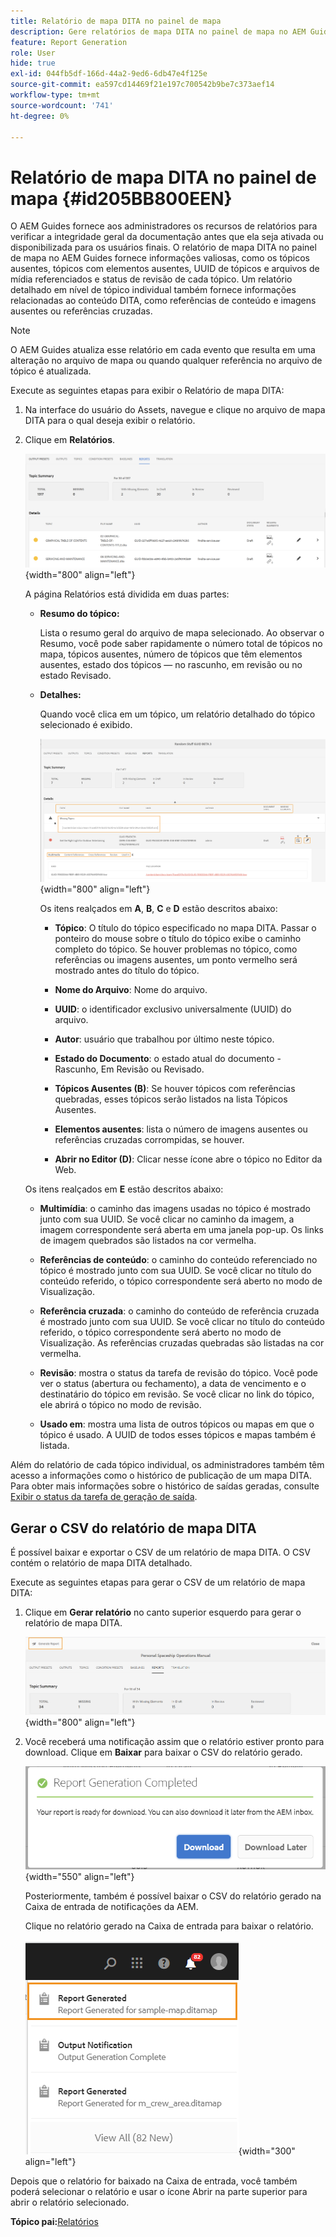 ```yaml
---
title: Relatório de mapa DITA no painel de mapa
description: Gere relatórios de mapa DITA no painel de mapa no AEM Guides. Saiba como gerar o CSV de um relatório de mapa DITA.
feature: Report Generation
role: User
hide: true
exl-id: 044fb5df-166d-44a2-9ed6-6db47e4f125e
source-git-commit: ea597cd14469f21e197c700542b9be7c373aef14
workflow-type: tm+mt
source-wordcount: '741'
ht-degree: 0%

---
```


# Relatório de mapa DITA no painel de mapa {#id205BB800EEN}

O AEM Guides fornece aos administradores os recursos de relatórios para verificar a integridade geral da documentação antes que ela seja ativada ou disponibilizada para os usuários finais. O relatório de mapa DITA no painel de mapa no AEM Guides fornece informações valiosas, como os tópicos ausentes, tópicos com elementos ausentes, UUID de tópicos e arquivos de mídia referenciados e status de revisão de cada tópico. Um relatório detalhado em nível de tópico individual também fornece informações relacionadas ao conteúdo DITA, como referências de conteúdo e imagens ausentes ou referências cruzadas.

>[!NOTE]
>
> O AEM Guides atualiza esse relatório em cada evento que resulta em uma alteração no arquivo de mapa ou quando qualquer referência no arquivo de tópico é atualizada.

Execute as seguintes etapas para exibir o Relatório de mapa DITA:

1. Na interface do usuário do Assets, navegue e clique no arquivo de mapa DITA para o qual deseja exibir o relatório.

1. Clique em **Relatórios**.

   ![](images/reports-page-uuid.png){width="800" align="left"}

   A página Relatórios está dividida em duas partes:

   - **Resumo do tópico:**

     Lista o resumo geral do arquivo de mapa selecionado. Ao observar o Resumo, você pode saber rapidamente o número total de tópicos no mapa, tópicos ausentes, número de tópicos que têm elementos ausentes, estado dos tópicos — no rascunho, em revisão ou no estado Revisado.

   - **Detalhes:**

     Quando você clica em um tópico, um relatório detalhado do tópico selecionado é exibido.

     ![](images/detailed-report-uuid.png){width="800" align="left"}

     Os itens realçados em **A**, **B**, **C** e **D** estão descritos abaixo:

      - **Tópico**: O título do tópico especificado no mapa DITA. Passar o ponteiro do mouse sobre o título do tópico exibe o caminho completo do tópico. Se houver problemas no tópico, como referências ou imagens ausentes, um ponto vermelho será mostrado antes do título do tópico.

      - **Nome do Arquivo**: Nome do arquivo.

      - **UUID**: o identificador exclusivo universalmente \(UUID\) do arquivo.

      - **Autor**: usuário que trabalhou por último neste tópico.

      - **Estado do Documento**: o estado atual do documento - Rascunho, Em Revisão ou Revisado.

      - **Tópicos Ausentes \(B\)**: Se houver tópicos com referências quebradas, esses tópicos serão listados na lista Tópicos Ausentes.

      - **Elementos ausentes**: lista o número de imagens ausentes ou referências cruzadas corrompidas, se houver.

      - **Abrir no Editor \(D\)**: Clicar nesse ícone abre o tópico no Editor da Web.


   Os itens realçados em **E** estão descritos abaixo:

   - **Multimídia**: o caminho das imagens usadas no tópico é mostrado junto com sua UUID. Se você clicar no caminho da imagem, a imagem correspondente será aberta em uma janela pop-up. Os links de imagem quebrados são listados na cor vermelha.

   - **Referências de conteúdo**: o caminho do conteúdo referenciado no tópico é mostrado junto com sua UUID. Se você clicar no título do conteúdo referido, o tópico correspondente será aberto no modo de Visualização.

   - **Referência cruzada**: o caminho do conteúdo de referência cruzada é mostrado junto com sua UUID. Se você clicar no título do conteúdo referido, o tópico correspondente será aberto no modo de Visualização. As referências cruzadas quebradas são listadas na cor vermelha.

   - **Revisão**: mostra o status da tarefa de revisão do tópico. Você pode ver o status \(abertura ou fechamento\), a data de vencimento e o destinatário do tópico em revisão. Se você clicar no link do tópico, ele abrirá o tópico no modo de revisão.

   - **Usado em**: mostra uma lista de outros tópicos ou mapas em que o tópico é usado. A UUID de todos esses tópicos e mapas também é listada.

Além do relatório de cada tópico individual, os administradores também têm acesso a informações como o histórico de publicação de um mapa DITA. Para obter mais informações sobre o histórico de saídas geradas, consulte [Exibir o status da tarefa de geração de saída](generate-output-for-a-dita-map.md#viewing_output_history).

## Gerar o CSV do relatório de mapa DITA

É possível baixar e exportar o CSV de um relatório de mapa DITA. O CSV contém o relatório de mapa DITA detalhado.

Execute as seguintes etapas para gerar o CSV de um relatório de mapa DITA:

1. Clique em **Gerar relatório** no canto superior esquerdo para gerar o relatório de mapa DITA.

   ![](images/generate-DITA-map-report.png){width="800" align="left"}

1. Você receberá uma notificação assim que o relatório estiver pronto para download. Clique em **Baixar** para baixar o CSV do relatório gerado.

   ![](images/download-report-dialog.png){width="550" align="left"}


   Posteriormente, também é possível baixar o CSV do relatório gerado na Caixa de entrada de notificações da AEM.

   Clique no relatório gerado na Caixa de entrada para baixar o relatório.

   ![](images/report-inbox--notification.png){width="300" align="left"}

Depois que o relatório for baixado na Caixa de entrada, você também poderá selecionar o relatório e usar o ícone Abrir na parte superior para abrir o relatório selecionado.

**Tópico pai:**&#x200B;[ Relatórios](reports-intro.md)

